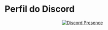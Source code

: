 # Perfil do Discord
<a href="https://discord.com/users/896604349311115304" target="_blank">
  <p align="center">
     <img src="https://lanyard.cnrad.dev/api/896604349311115304" align="middle" alt="Discord Presence">
  </p>
</a>
